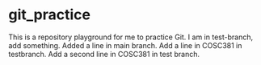 # git_practice
This is a repository playground for me to practice Git.
I am in test-branch, add something.
Added a line in main branch.
Add a line in COSC381 in testbranch.
Add a second line in COSC381 in test branch.